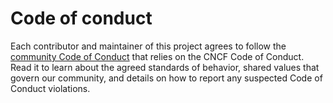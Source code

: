 # Code of conduct

Each contributor and maintainer of this project agrees to follow the [community Code of Conduct](https://github.com/kyma-project/community/blob/main/docs/contributing/01-code-of-conduct.md) that relies on the CNCF Code of Conduct. Read it to learn about the agreed standards of behavior, shared values that govern our community, and details on how to report any suspected Code of Conduct violations.
